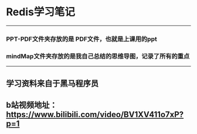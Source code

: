 # Redis学习笔记
****
### PPT-PDF文件夹存放的是 PDF文件，也就是上课用的ppt
### mindMap文件夹存放的是我自己总结的思维导图，记录了所有的重点
****
## 学习资料来自于黑马程序员
## b站视频地址：https://www.bilibili.com/video/BV1XV411o7xP?p=1

<!--
****
### 第一章思维导图
### Reids介绍
![Redis介绍](./img/Redis介绍.png)
***
### 第二章思维导图
### Redis数据类型
![Redis数据类型](./img/Redis数据类型.png)
-->
